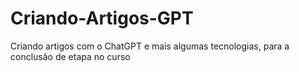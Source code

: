 # Criando-Artigos-GPT
Criando artigos com o ChatGPT e mais algumas tecnologias, para a conclusão de etapa no curso
